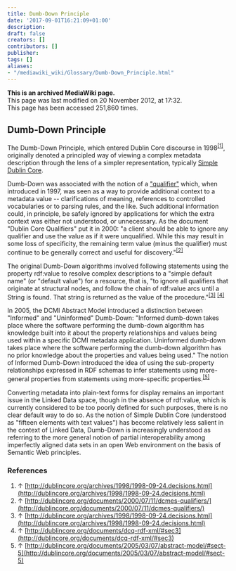 ```yaml
---
title: Dumb-Down Principle
date: '2017-09-01T16:21:09+01:00'
description: 
draft: false
creators: []
contributors: []
publisher: 
tags: []
aliases:
- "/mediawiki_wiki/Glossary/Dumb-Down_Principle.html"
---
```


 **This is an archived MediaWiki page.**  
This page was last modified on 20 November 2012, at 17:32.  
This page has been accessed 251,860 times.

## Dumb-Down Principle 

The Dumb-Down Principle, which entered Dublin Core discourse in 1998<sup id="cite_ref-0" class="reference"><a href="#cite_note-0">[1]</a></sup>, originally denoted a principled way of viewing a complex metadata description through the lens of a simpler representation, typically [Simple Dublin Core](/mediawiki_wiki/Glossary/Simple_Dublin_Core).

Dumb-Down was associated with the notion of a ["qualifier"](/mediawiki_wiki/Glossary/DCMI_Metadata_Terms) which, when introduced in 1997, was seen as a way to provide additional context to a metadata value -- clarifications of meaning, references to controlled vocabularies or to parsing rules, and the like. Such additional information could, in principle, be safely ignored by applications for which the extra context was either not understood, or unnecessary. As the document "Dublin Core Qualifiers" put it in 2000: "a client should be able to ignore any qualifier and use the value as if it were unqualified. While this may result in some loss of specificity, the remaining term value (minus the qualifier) must continue to be generally correct and useful for discovery."<sup id="cite_ref-1" class="reference"><a href="#cite_note-1">[2]</a></sup>

The original Dumb-Down algorithms involved following statements using the property rdf:value to resolve complex descriptions to a "simple default name" (or "default value") for a resource, that is, "to ignore all qualifiers that originate at structural nodes, and follow the chain of rdf:value arcs until a String is found. That string is returned as the value of the procedure."<sup id="cite_ref-2" class="reference"><a href="#cite_note-2">[3]</a></sup> <sup id="cite_ref-3" class="reference"><a href="#cite_note-3">[4]</a></sup>

In 2005, the DCMI Abstract Model introduced a distinction between "Informed" and "Uninformed" Dumb-Down: "Informed dumb-down takes place where the software performing the dumb-down algorithm has knowledge built into it about the property relationships and values being used within a specific DCMI metadata application. Uninformed dumb-down takes place where the software performing the dumb-down algorithm has no prior knowledge about the properties and values being used." The notion of Informed Dumb-Down introduced the idea of using the sub-property relationships expressed in RDF schemas to infer statements using more-general properties from statements using more-specific properties.<sup id="cite_ref-4" class="reference"><a href="#cite_note-4">[5]</a></sup>

Converting metadata into plain-text forms for display remains an important issue in the Linked Data space, though in the absence of rdf:value, which is currently considered to be too poorly defined for such purposes, there is no clear default way to do so. As the notion of Simple Dublin Core (understood as "fifteen elements with text values") has become relatively less salient in the context of Linked Data, Dumb-Down is increasingly understood as referring to the more general notion of partial interoperability among imperfectly aligned data sets in an open Web environment on the basis of Semantic Web principles.

### References 

1. ↑ [http://dublincore.org/archives/1998/1998-09-24.decisions.html](http://dublincore.org/archives/1998/1998-09-24.decisions.html)
2. ↑ [http://dublincore.org/documents/2000/07/11/dcmes-qualifiers/](http://dublincore.org/documents/2000/07/11/dcmes-qualifiers/)
3. ↑ [http://dublincore.org/archives/1998/1998-09-24.decisions.html](http://dublincore.org/archives/1998/1998-09-24.decisions.html)
4. ↑ [http://dublincore.org/documents/dcq-rdf-xml/#sec3](http://dublincore.org/documents/dcq-rdf-xml/#sec3)
5. ↑ [http://dublincore.org/documents/2005/03/07/abstract-model/#sect-5](http://dublincore.org/documents/2005/03/07/abstract-model/#sect-5)

